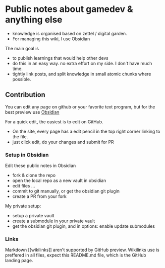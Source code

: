 # Public notes about gamedev & anything else

- knowledge is organised based on zettel / digital garden.  
- For managing this wiki, I use Obsidian
  
The main goal is   
- to publish learnings that would help other devs  
- do this in an easy way. no extra effort on my side. I don't have much time.  
- tightly link posts, and split knowledge in small atomic chunks where possible.

## Contribution

You can edit any page on github or your favorite text program, but for the best preview use [Obsidian](https://obsidian.md/)

For a quick edit, the easiest is to edit on GitHub.
- On the site, every page has a edit pencil in the top right corner linking to the file.
- just click edit, do your changes and submit for PR

### Setup in Obsidian

Edit these public notes in Obsidian
- fork & clone the repo
- open the local repo as a new vault in obsidian
- edit files ...
- commit to git manually, or get the obsidian git plugin
- create a PR from your fork

My private setup:
- setup a private vault
- create a submodule in your private vault
- get the obsidian git plugin, and in options: enable update submodules

### Links
Markdown [[wikilinks]] aren't supported by GitHub preview.
Wikilinks use is preffered in all files, expect this README.md file, which is the GitHub landing page.
